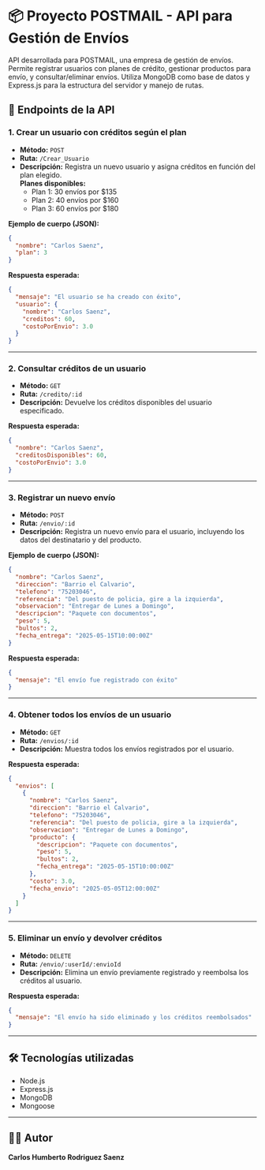# 📦 Proyecto POSTMAIL - API para Gestión de Envíos

API desarrollada para POSTMAIL, una empresa de gestión de envíos. Permite registrar usuarios con planes de crédito, gestionar productos para envío, y consultar/eliminar envíos. Utiliza MongoDB como base de datos y Express.js para la estructura del servidor y manejo de rutas.

## 🔗 Endpoints de la API

### 1. Crear un usuario con créditos según el plan
- **Método:** `POST`  
- **Ruta:** `/Crear_Usuario`  
- **Descripción:** Registra un nuevo usuario y asigna créditos en función del plan elegido.  
  **Planes disponibles:**
  - Plan 1: 30 envíos por $135
  - Plan 2: 40 envíos por $160
  - Plan 3: 60 envíos por $180

**Ejemplo de cuerpo (JSON):**
```json
{
  "nombre": "Carlos Saenz",
  "plan": 3
}
```

**Respuesta esperada:**
```json
{
  "mensaje": "El usuario se ha creado con éxito",
  "usuario": {
    "nombre": "Carlos Saenz",
    "creditos": 60,
    "costoPorEnvio": 3.0
  }
}
```

---

### 2. Consultar créditos de un usuario
- **Método:** `GET`  
- **Ruta:** `/credito/:id`  
- **Descripción:** Devuelve los créditos disponibles del usuario especificado.

**Respuesta esperada:**
```json
{
  "nombre": "Carlos Saenz",
  "creditosDisponibles": 60,
  "costoPorEnvio": 3.0
}
```

---

### 3. Registrar un nuevo envío
- **Método:** `POST`  
- **Ruta:** `/envio/:id`  
- **Descripción:** Registra un nuevo envío para el usuario, incluyendo los datos del destinatario y del producto.

**Ejemplo de cuerpo (JSON):**
```json
{
  "nombre": "Carlos Saenz",
  "direccion": "Barrio el Calvario",
  "telefono": "75203046",
  "referencia": "Del puesto de policia, gire a la izquierda",
  "observacion": "Entregar de Lunes a Domingo",
  "descripcion": "Paquete con documentos",
  "peso": 5,
  "bultos": 2,
  "fecha_entrega": "2025-05-15T10:00:00Z"
}
```

**Respuesta esperada:**
```json
{
  "mensaje": "El envío fue registrado con éxito"
}
```

---

### 4. Obtener todos los envíos de un usuario
- **Método:** `GET`  
- **Ruta:** `/envios/:id`  
- **Descripción:** Muestra todos los envíos registrados por el usuario.

**Respuesta esperada:**
```json
{
  "envios": [
    {
      "nombre": "Carlos Saenz",
      "direccion": "Barrio el Calvario",
      "telefono": "75203046",
      "referencia": "Del puesto de policia, gire a la izquierda",
      "observacion": "Entregar de Lunes a Domingo",
      "producto": {
        "descripcion": "Paquete con documentos",
        "peso": 5,
        "bultos": 2,
        "fecha_entrega": "2025-05-15T10:00:00Z"
      },
      "costo": 3.0,
      "fecha_envio": "2025-05-05T12:00:00Z"
    }
  ]
}
```

---

### 5. Eliminar un envío y devolver créditos
- **Método:** `DELETE`  
- **Ruta:** `/envio/:userId/:envioId`  
- **Descripción:** Elimina un envío previamente registrado y reembolsa los créditos al usuario.

**Respuesta esperada:**
```json
{
  "mensaje": "El envío ha sido eliminado y los créditos reembolsados"
}
```

---


## 🛠️ Tecnologías utilizadas

- Node.js  
- Express.js  
- MongoDB  
- Mongoose  

---

## 👨‍💻 Autor

**Carlos Humberto Rodriguez Saenz**
